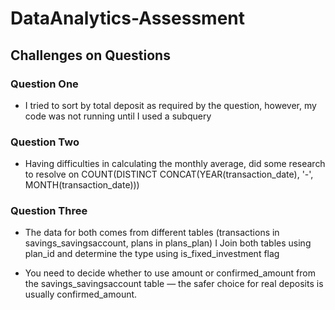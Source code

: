 # DataAnalytics-Assessment
## Challenges on Questions

### Question One
* I tried to sort by total deposit as required by the question, however, my code was not running until I used a subquery
### Question Two
* Having difficulties in calculating the monthly average, did some research to resolve on COUNT(DISTINCT CONCAT(YEAR(transaction_date), '-', MONTH(transaction_date)))
### Question Three
* The data for both comes from different tables (transactions in savings_savingsaccount, plans in plans_plan)	I Join both tables using plan_id and determine the type using is_fixed_investment flag

* You need to decide whether to use amount or confirmed_amount from the savings_savingsaccount table — the safer choice for real deposits is usually confirmed_amount.
